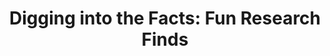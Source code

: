 ---
title: "Digging into the Facts: Fun Research Finds"
summary: "Get ready to geek out with our fun research finds! Discover fascinating facts and satisfy your curiosity with Digging into the Facts."
category: research
permalink: "/research"
redirect_from: 
- /blockchain
---